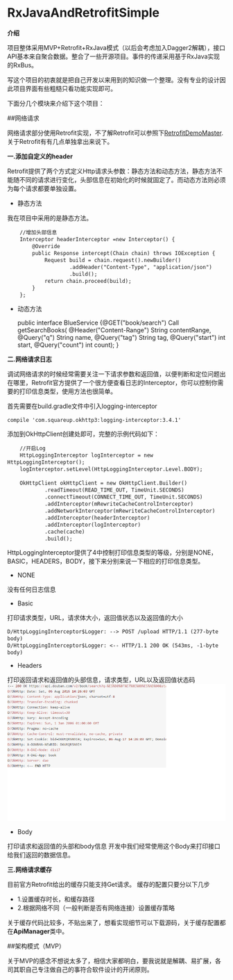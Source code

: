 # RxJavaAndRetrofitSimple


**介绍**

项目整体采用MVP+Retrofit+RxJava模式（以后会考虑加入Dagger2解耦），接口API基本来自聚合数据。整合了一些开源项目。事件的传递采用基于RxJava实现的RxBus。

写这个项目的初衷就是把自己开发以来用到的知识做一个整理。没有专业的设计因此项目界面有些粗糙只看功能实现即可。

下面分几个模块来介绍下这个项目：

##网络请求

网络请求部分使用Retrofit实现，不了解Retrofit可以参照下[RetrofitDemoMaster](https://github.com/43081438/RetrofitDemoMaster).
关于Retrofit有有几点单独拿出来说下。

**一.添加自定义的header**

Retrofit提供了两个方式定义Http请求头参数：静态方法和动态方法，静态方法不能随不同的请求进行变化，头部信息在初始化的时候就固定了。而动态方法则必须为每个请求都要单独设置。

- 静态方法

我在项目中采用的是静态方法。

    	//增加头部信息
        Interceptor headerInterceptor =new Interceptor() {
            @Override
            public Response intercept(Chain chain) throws IOException {
                Request build = chain.request().newBuilder()
                        .addHeader("Content-Type", "application/json")
                        .build();
                return chain.proceed(build);
            }
        };

- 动态方法															

	public interface BlueService {@GET("book/search")
    Call<BookSearchResponse> getSearchBooks(
    @Header("Content-Range") String contentRange, 
    @Query("q") String name, @Query("tag") String tag, 
    @Query("start") int start, @Query("count") int count);
	}

**二.网络请求日志**

调试网络请求的时候经常需要关注一下请求参数和返回值，以便判断和定位问题出在哪里，Retrofit官方提供了一个很方便查看日志的Interceptor，你可以控制你需要的打印信息类型，使用方法也很简单。

首先需要在build.gradle文件中引入logging-interceptor

    compile 'com.squareup.okhttp3:logging-interceptor:3.4.1'
添加到OkHttpClient创建处即可，完整的示例代码如下：

    	//开启Log
        HttpLoggingInterceptor logInterceptor = new HttpLoggingInterceptor();
        logInterceptor.setLevel(HttpLoggingInterceptor.Level.BODY);

        OkHttpClient okHttpClient = new OkHttpClient.Builder()
                .readTimeout(READ_TIME_OUT, TimeUnit.SECONDS)
                .connectTimeout(CONNECT_TIME_OUT, TimeUnit.SECONDS)
                .addInterceptor(mRewriteCacheControlInterceptor)
                .addNetworkInterceptor(mRewriteCacheControlInterceptor)
                .addInterceptor(headerInterceptor)
                .addInterceptor(logInterceptor)
                .cache(cache)
                .build();

HttpLoggingInterceptor提供了4中控制打印信息类型的等级，分别是NONE，BASIC，HEADERS，BODY，接下来分别来说一下相应的打印信息类型。

- NONE

没有任何日志信息

- Basic

打印请求类型，URL，请求体大小，返回值状态以及返回值的大小

    D/HttpLoggingInterceptor$Logger: --> POST /upload HTTP/1.1 (277-byte body)  
	D/HttpLoggingInterceptor$Logger: <-- HTTP/1.1 200 OK (543ms, -1-byte body)

- Headers

打印返回请求和返回值的头部信息，请求类型，URL以及返回值状态码
![](https://github.com/43081438/RxJavaAndRetrofitSimple/blob/master/RxJavaAndRetrofitSimple/screenshot/001.png)

- Body

打印请求和返回值的头部和body信息
开发中我们经常使用这个Body来打印接口给我们返回的数据信息。


**三.网络请求缓存**

目前官方Retrofit给出的缓存只能支持Get请求。
缓存的配置只要分以下几步

- 1.设置缓存时长，和缓存路径
- 2.根据网络不同（一般判断是否有网络连接）设置缓存策略

关于缓存代码比较多，不贴出来了，想看实现细节可以下载源码，关于缓存配置都在**ApiManager**类中。


##架构模式（MVP）

关于MVP的感念不想说太多了，相信大家都明白，要我说就是解耦、易扩展，各司其职自己专注做自己的事符合软件设计的开闭原则。



